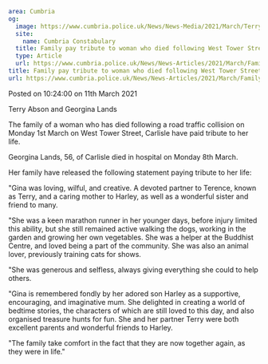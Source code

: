 ```yaml
area: Cumbria
og:
  image: https://www.cumbria.police.uk/News/News-Media/2021/March/Terry-Abson-and-Georgina-Landsjpg.jpg
  site:
    name: Cumbria Constabulary
  title: Family pay tribute to woman who died following West Tower Street collision
  type: Article
  url: https://www.cumbria.police.uk/News/News-Articles/2021/March/Family-pay-tribute-to-woman-who-died-following-West-Tower-Street-collision.aspx
title: Family pay tribute to woman who died following West Tower Street collision
url: https://www.cumbria.police.uk/News/News-Articles/2021/March/Family-pay-tribute-to-woman-who-died-following-West-Tower-Street-collision.aspx
```

Posted on 10:24:00 on 11th March 2021

Terry Abson and Georgina Lands

The family of a woman who has died following a road traffic collision on Monday 1st March on West Tower Street, Carlisle have paid tribute to her life.

Georgina Lands, 56, of Carlisle died in hospital on Monday 8th March.

Her family have released the following statement paying tribute to her life:

"Gina was loving, wilful, and creative. A devoted partner to Terence, known as Terry, and a caring mother to Harley, as well as a wonderful sister and friend to many.

"She was a keen marathon runner in her younger days, before injury limited this ability, but she still remained active walking the dogs, working in the garden and growing her own vegetables. She was a helper at the Buddhist Centre, and loved being a part of the community. She was also an animal lover, previously training cats for shows.

"She was generous and selfless, always giving everything she could to help others.

"Gina is remembered fondly by her adored son Harley as a supportive, encouraging, and imaginative mum. She delighted in creating a world of bedtime stories, the characters of which are still loved to this day, and also organised treasure hunts for fun. She and her partner Terry were both excellent parents and wonderful friends to Harley.

"The family take comfort in the fact that they are now together again, as they were in life."
